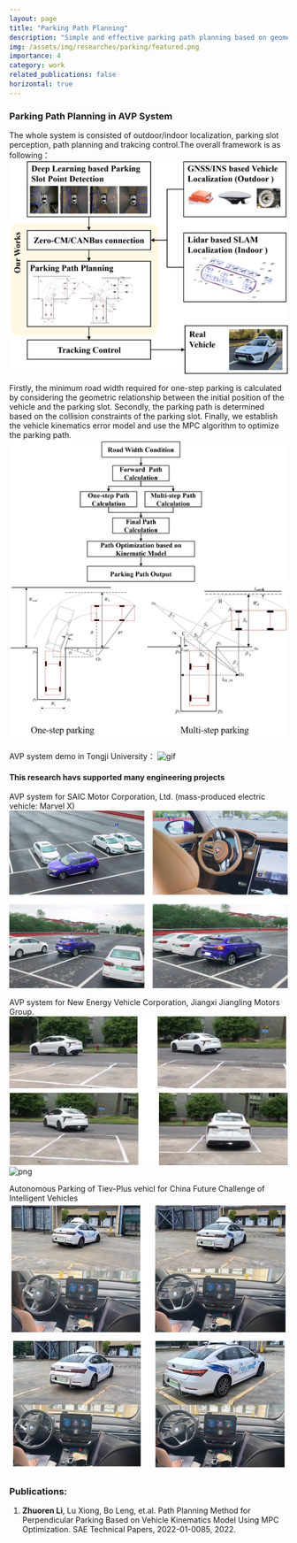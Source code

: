 ```yaml
---
layout: page
title: "Parking Path Planning"
description: "Simple and effective parking path planning based on geometric curve and MPC optimization. (From Feb 2021 to Aug 2021)"
img: /assets/img/researches/parking/featured.png
importance: 4
category: work
related_publications: false
horizontal: true
---
```



### **Parking Path Planning in AVP System**
<!-- Collaborating student: *Guizhe Jin, 1st-year Gruaduated Student*. -->

<!-- ### **Motivation**
When DRL directly control the vehicle's motion:
- The output commands are easy to change continuously whent DRL agent directly generates the control command.
- The control commands generated in real-time are prone to sudden changes in dynamically changing environments due to the lack of long-term motion planning. -->

The whole system is consisted of outdoor/indoor localization, parking slot perception, path planning and trakcing control.The overall framework is as following：
![png](/assets/img/researches/parking/featured.png)

Firstly, the minimum road width required for one-step parking is calculated by considering the geometric relationship between the initial position of the vehicle and the parking slot. Secondly, the parking path is determined based on the collision constraints of the parking slot. Finally, we establish the vehicle kinematics error model and use the MPC algorithm to optimize the parking path.
![png](/assets/img/researches/parking/allalg.png)
![png](/assets/img/researches/parking/alg.png)

AVP system demo in Tongji University：
![gif](/assets/img/researches/parking/avpdemogif.gif)

#### **This research havs supported many engineering projects**

AVP system for SAIC Motor Corporation, Ltd. (mass-produced electric vehicle: Marvel X)
![png](/assets/img/researches/parking/marvelx.png)

AVP system for New Energy Vehicle Corporation, Jiangxi Jiangling Motors Group.
![gif](/assets/img/researches/parking/jianglinproj.png)
![png](/assets/img/researches/parking/avptestgif.gif)

Autonomous Parking of Tiev-Plus vehicl for China Future Challenge of Intelligent Vehicles 
![png](/assets/img/researches/parking/realtest.png)


### **Publications:**
1. **Zhuoren Li**, Lu Xiong, Bo Leng, et.al. Path Planning Method for Perpendicular Parking Based on Vehicle Kinematics Model Using MPC Optimization. SAE Technical Papers, 2022-01-0085, 2022. 
